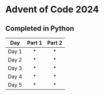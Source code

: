 # Advent of Code 2024
## Completed in Python

|  Day  | Part 1 | Part 2 |
|:-----:|:------:|:------:|
| Day 1 |   *    |   *    |
| Day 2 |   *    |   *    |
| Day 3 |   *    |   *    |
| Day 4 |   *    |   *    |
| Day 5 |   *    |   *    |

